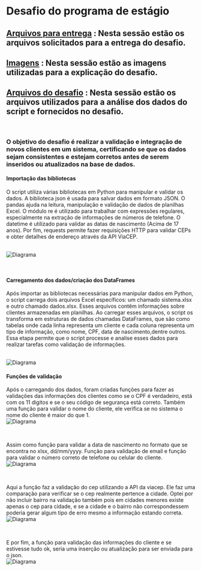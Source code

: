 # Desafio do programa de estágio

</div>

 ## [Arquivos para entrega](https://github.com/rafaelkabata/desafio-estagio-engdados/tree/main/Entregaveis) : Nesta sessão estão os arquivos solicitados para a entrega do desafio.
 ## [Imagens](https://github.com/rafaelkabata/desafio-estagio-engdados/tree/main/Imagens) : Nesta sessão estão as imagens utilizadas para a explicação do desafio.
 ## [Arquivos do desafio](https://github.com/rafaelkabata/desafio-estagio-engdados/tree/main/arquivos_desafio) : Nesta sessão estão os arquivos utilizados para a análise dos dados do script e fornecidos no desafio.

 </div>
 
 <br>
 
### O objetivo do desafio é  realizar a validação e integração de novos clientes em um sistema, certificando se  que os dados sejam consistentes e estejam corretos antes de serem inseridos ou atualizados na base de dados.

</div>



#### Importação das bibliotecas
O script utiliza várias bibliotecas em Python para manipular e validar os dados. A biblioteca json é usada para salvar dados em formato JSON. O pandas ajuda na leitura, manipulação e validação de dados de planilhas Excel. O módulo re é utilizado para trabalhar com expressões regulares, especialmente na extração de informações de números de telefone. O datetime é utilizado para validar as datas de nascimento (Acima de 17 anos). Por fim, requests permite fazer requisições HTTP para validar CEPs e obter detalhes de endereço através da API ViaCEP. 
<br> <br>

![Diagrama](https://github.com/rafaelkabata/desafio-estagio-engdados/blob/main/Imagens/bibliotecas.png)

<br>

</div>

#### Carregamento dos dados/criação dos DataFrames

Após importar as bibliotecas necessárias para manipular dados em Python, o script carrega dois arquivos Excel específicos: um chamado sistema.xlsx e outro chamado dados.xlsx. Esses arquivos contêm informações sobre clientes armazenadas em planilhas. Ao carregar esses arquivos, o script os transforma em estruturas de dados chamadas DataFrames, que são como tabelas onde cada linha representa um cliente e cada coluna representa um tipo de informação, como nome, CPF, data de nascimento,dentre outros. Essa etapa permite que o script processe e analise esses dados para realizar tarefas como validação de informações.
<br> <br>

![Diagrama](https://github.com/rafaelkabata/desafio-estagio-engdados/blob/main/Imagens/dataframes.png)

</div>

#### Funções de validação

Após o carregando dos dados, foram criadas funções para fazer as validações das informações dos clientes como se o CPF é verdadeiro, está com os 11 digitos e se o seu código de segurança está correto. Também uma função para validar o nome do cliente, ele verifica se no sistema o nome do cliente é maior do que 1. <br>
![Diagrama](https://github.com/rafaelkabata/desafio-estagio-engdados/blob/main/Imagens/funcao_1.png)

<br>

Assim como função para validar a data de nascimento no formato que se encontra no xlsx, dd/mm/yyyy. Função para validação de email e função para validar o número correto de telefone ou celular do cliente. <br>
![Diagrama](https://github.com/rafaelkabata/desafio-estagio-engdados/blob/main/Imagens/funcao_2.png)

<br>

Aqui a função faz a validação do cep utilizando a API da viacep. Ele faz uma comparação para verificar se o cep realmente pertence a cidade. Optei por não incluir bairro na validação também pois em cidades menores existe apenas o cep para cidade, e se a cidade e o bairro não correspondessem poderia gerar algum tipo de erro mesmo a informação estando correta.
![Diagrama](https://github.com/rafaelkabata/desafio-estagio-engdados/blob/main/Imagens/funcao_3.png)

<br>

E por fim, a função para validação das informações do cliente e se estivesse tudo ok, seria uma inserção ou atualização para ser enviada para o json. <br>
![Diagrama](https://github.com/rafaelkabata/desafio-estagio-engdados/blob/main/Imagens/funcao_4.png)
